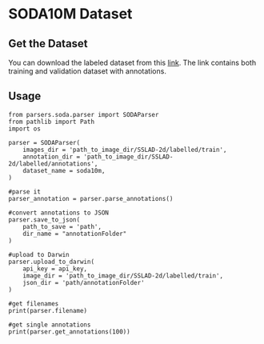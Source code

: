 # SODA10M Dataset

## Get the Dataset
You can download the labeled dataset from this [link](https://drive.google.com/file/d/1oSJ0rbqNHLmlOOzpmQqXLDraCCQss4Q4/view?usp=sharing). The link contains both training and validation dataset with annotations. 

## Usage

```
from parsers.soda.parser import SODAParser
from pathlib import Path
import os

parser = SODAParser(
    images_dir = 'path_to_image_dir/SSLAD-2d/labelled/train',
    annotation_dir = 'path_to_image_dir/SSLAD-2d/labelled/annotations',
    dataset_name = soda10m,
)

#parse it 
parser_annotation = parser.parse_annotations()

#convert annotations to JSON 
parser.save_to_json(
    path_to_save = 'path',
    dir_name = "annotationFolder"
)

#upload to Darwin 
parser.upload_to_darwin(
    api_key = api_key, 
    image_dir = 'path_to_image_dir/SSLAD-2d/labelled/train', 
    json_dir = 'path/annotationFolder'
)

#get filenames 
print(parser.filename)

#get single annotations 
print(parser.get_annotations(100))

```

